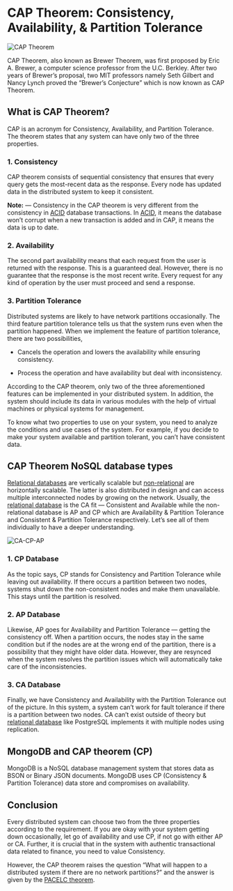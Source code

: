 # CAP Theorem: Consistency, Availability, & Partition Tolerance

![CAP Theorem](https://miro.medium.com/max/1100/1*IJSbPVZrMKkDnEBkPjFoDA.jpeg)

CAP Theorem, also known as Brewer Theorem, was first proposed by Eric A. Brewer, a computer science professor from the U.C. Berkley. After two years of Brewer’s proposal, two MIT professors namely Seth Gilbert and Nancy Lynch proved the “Brewer’s Conjecture” which is now known as CAP Theorem.

## What is CAP Theorem?

CAP is an acronym for Consistency, Availability, and Partition Tolerance. The theorem states that any system can have only two of the three properties.

### 1. Consistency

CAP theorem consists of sequential consistency that ensures that every query gets the most-recent data as the response. Every node has updated data in the distributed system to keep it consistent.

**Note:** — Consistency in the CAP theorem is very different from the consistency in [ACID](https://github.com/aygarp-modsiw/System-Design-Concepts/tree/master/Databases/Relational%20Database) database transactions. In [ACID](https://github.com/aygarp-modsiw/System-Design-Concepts/tree/master/Databases/Relational%20Database), it means the database won’t corrupt when a new transaction is added and in CAP, it means the data is up to date.

### 2. Availability

The second part availability means that each request from the user is returned with the response. This is a guaranteed deal. However, there is no guarantee that the response is the most recent write. Every request for any kind of operation by the user must proceed and send a response.

### 3. Partition Tolerance

Distributed systems are likely to have network partitions occasionally. The third feature partition tolerance tells us that the system runs even when the partition happened. When we implement the feature of partition tolerance, there are two possibilities,

- Cancels the operation and lowers the availability while ensuring consistency.

- Process the operation and have availability but deal with inconsistency.

According to the CAP theorem, only two of the three aforementioned features can be implemented in your distributed system. In addition, the system should include its data in various modules with the help of virtual machines or physical systems for management.

To know what two properties to use on your system, you need to analyze the conditions and use cases of the system. For example, if you decide to make your system available and partition tolerant, you can’t have consistent data.

## CAP Theorem NoSQL database types

[Relational databases](https://github.com/aygarp-modsiw/System-Design-Concepts/tree/master/Databases/Relational%20Database) are vertically scalable but [non-relational](https://github.com/aygarp-modsiw/System-Design-Concepts/tree/master/Databases/Non-relational-Database) are horizontally scalable. The latter is also distributed in design and can access multiple interconnected nodes by growing on the network. Usually, the [relational database](https://github.com/aygarp-modsiw/System-Design-Concepts/tree/master/Databases/Relational%20Database) is the CA fit — Consistent and Available while the non-relational database is AP and CP which are Availability & Partition Tolerance and Consistent & Partition Tolerance respectively. Let’s see all of them individually to have a deeper understanding.

![CA-CP-AP](https://miro.medium.com/max/1100/1*mm6bkV3L7cGNRaM2U9wzTQ.jpeg)

### 1. CP Database

As the topic says, CP stands for Consistency and Partition Tolerance while leaving out availability. If there occurs a partition between two nodes, systems shut down the non-consistent nodes and make them unavailable. This stays until the partition is resolved.

### 2. AP Database

Likewise, AP goes for Availability and Partition Tolerance — getting the consistency off. When a partition occurs, the nodes stay in the same condition but if the nodes are at the wrong end of the partition, there is a possibility that they might have older data. However, they are resynced when the system resolves the partition issues which will automatically take care of the inconsistencies.

### 3. CA Database

Finally, we have Consistency and Availability with the Partition Tolerance out of the picture. In this system, a system can’t work for fault tolerance if there is a partition between two nodes. CA can’t exist outside of theory but [relational database](https://github.com/aygarp-modsiw/System-Design-Concepts/tree/master/Databases/Relational%20Database) like PostgreSQL implements it with multiple nodes using replication.

## MongoDB and CAP theorem (CP)

MongoDB is a NoSQL database management system that stores data as BSON or Binary JSON documents. MongoDB uses CP (Consistency & Partition Tolerance) data store and compromises on availability.

## Conclusion

Every distributed system can choose two from the three properties according to the requirement. If you are okay with your system getting down occasionally, let go of availability and use CP, if not go with either AP or CA. Further, it is crucial that in the system with authentic transactional data related to finance, you need to value Consistency.

However, the CAP theorem raises the question “What will happen to a distributed system if there are no network partitions?” and the answer is given by the [PACELC theorem](https://github.com/aygarp-modsiw/System-Design-Concepts/tree/master/PACELC%20Theorem).